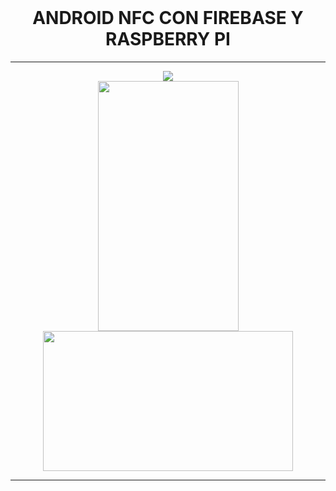 <div align="center">
<br>

<h1>ANDROID NFC CON FIREBASE Y RASPBERRY PI</h1>
<hr>
<img src="http://2.bp.blogspot.com/-pO7lvIJBLfg/Vy4ZUhEzmuI/AAAAAAAADew/JV8UvvnSGBYVcmG9v64J0cYtwijsjNFvACK4B/s1600/android_nfc_raspberry_pi.png">
<br>
<img border="0" height="400" src="https://1.bp.blogspot.com/-HJcCyvTaYzo/VzCiked5PrI/AAAAAAAADhc/wJjJXXQ_MIsJrKkd4pzFxixjy4KdOKnlgCK4B/s400/android_pi_nfc.png" width="225" />
<br>
<img border="0" height="224" src="https://1.bp.blogspot.com/-bfM5JuqtrX0/VzCqN9JrwrI/AAAAAAAADhs/b8VqgdbSFbsGX8zWHw_ElTIGvSGGTzKXQCK4B/s400/muestra.gif" width="400" />
<hr>
</div>
